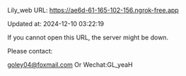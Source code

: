 Lily_web URL: https://ae6d-61-165-102-156.ngrok-free.app

Updated at: 2024-12-10 03:22:19

If you cannot open this URL, the server might be down.

Please contact: 

goley04@foxmail.com Or Wechat:GL_yeaH